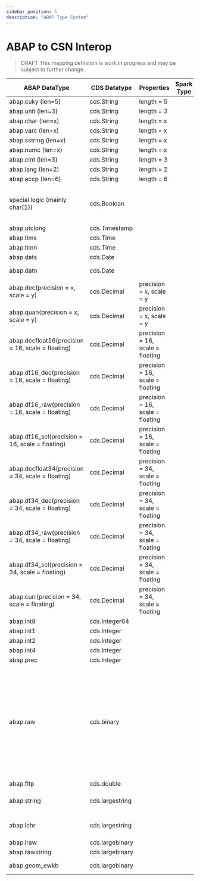 ```yaml
---
sidebar_position: 5
description: "ABAP Type System"
---
```


# ABAP to CSN Interop

> <span className="feature-status-draft">DRAFT</span> This mapping definition is work in progress and may be subject to further change.

<!-- prettier-ignore -->
| ABAP DataType | CDS Datatype | Properties | Spark Type | Format | Comment | New CDS Datatype  | Transformer |
|-------------- | ------------ | ---------- | ---------- | ------ | ------- | ----------------- | ----------- |
| abap.cuky (len=5) | cds.String | length = 5 | | | | no change  | - |
| abap.unit (len=3) | cds.String | length = 3 | | | | no change  | - |
| abap.char (len=x) | cds.String | length = x | | | | no change  | - |
| abap.varc (len=x) | cds.String | length = x | | | | no change  | - |
| abap.sstring (len=x) | cds.String | length = x | | | | no change  | - |
| abap.numc (len=x) | cds.String | length = x | | | | no change  | - |
| abap.clnt (len=3) | cds.String | length = 3 | | | | no change  | - |
| abap.lang (len=2) | cds.String | length = 2 | | | | no change  | - |
| abap.accp (len=6) | cds.String | length = 6 | | | | no change  | - |
| special logic (mainly char(1)) | cds.Boolean | | | | decision is taken based on certain domains | no change  | charToBoolean |
| abap.utclong | cds.Timestamp | | | | | no change  | charToTimeStamp |
| abap.tims | cds.Time | | | | | no change  | - |
| abap.timn | cds.Time | | | | | no change  | - |
| abap.dats | cds.Date | | |"yyyyMMdd" | | no change  | charToDate |
| abap.datn | cds.Date | | |"yyyy-MM-dd" | | no change  | charToDate |
| abap.dec(precision = x, scale = y) | cds.Decimal | precision = x, scale = y | | | | no change  |
| abap.quan(precision = x, scale = y) | cds.Decimal | precision = x, scale = y | | | | no change  |
| abap.decfloat16(precision = 16, scale = floating) | cds.Decimal | precision = 16, scale = floating | | | | cds.decimal(16,?)  |
| abap.df16_dec(precision = 16, scale = floating) | cds.Decimal | precision = 16, scale = floating | | | | cds.decimal(16,?)  |
| abap.df16_raw(precision = 16, scale = floating) | cds.Decimal | precision = 16, scale = floating | | | | cds.decimal(16,?)  |
| abap.df16_scl(precision = 16, scale = floating) | cds.Decimal | precision = 16, scale = floating | | | | cds.decimal(16,?)  |
| abap.decfloat34(precision = 34, scale = floating) | cds.Decimal | precision = 34, scale = floating | | | | cds.decimal(34,?)  |
| abap.df34_dec(precision = 34, scale = floating) | cds.Decimal | precision = 34, scale = floating | | | | cds.decimal(34,?)  |
| abap.df34_raw(precision = 34, scale = floating) | cds.Decimal | precision = 34, scale = floating | | | | cds.decimal(34,?)  |
| abap.df34_scl(precision = 34, scale = floating) | cds.Decimal | precision = 34, scale = floating | | | | cds.decimal(34,?)  |
| abap.curr(precision = 34, scale = floating) | cds.Decimal | precision = 34, scale = floating | | | | cds.decimal(34,?)  |
| abap.int8 | cds.Integer64 | | | | | no change  |
| abap.int1 | cds.Integer | | | | | no change  |
| abap.int2 | cds.Integer | | | | | no change  |
| abap.int4 | cds.Integer | | | | | no change  |
| abap.prec | cds.Integer | | | | | no change  |
| abap.raw | cds.binary | | | | | default: cds.String(2 \* raw-length) - later we have to discuss how to encode e.g. images or for which data types we use cds.UUID (max 36) (for a dedicated list of abap data types) - for cds.UUID use rules from OData Data Types |
| abap.fltp | cds.double | | | | | cds.Double |
| abap.string | cds.largestring | | | | | cds.String length is either given or blank |
| abap.lchr | cds.largestring | | | | | cds.String length is either given or blank |
| abap.lraw | cds.largebinary | | | | | not supported  |
| abap.rawstring | cds.largebinary | | | | | not supported  |
| abap.geom_ewkb | cds.largebinary | | | | not supported  |

